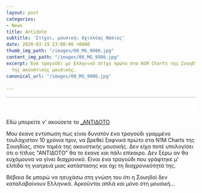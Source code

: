 ```yaml
---
layout: post
categories:
- News
title: Antidote
subtitle: 'Στίχοι, μουσική: Αχιλλέας Νάσιος'
date: 2020-03-19 23:00:00 +0000
thumb_img_path: "/images/08_MG_9986.jpg"
content_img_path: "/images/08_MG_9986.jpg"
excerpt: Ένα τραγούδι με Ελληνικό στίχο πρώτο στα N1M Charts της Σουηδίας, στον τομέα
  της ακουστικής μουσικής.
canonical_url: "/images/08_MG_9986.jpg"

---
```

![](/images/bwok-2.jpg)

Εδώ μπορείτε ν' ακούσετε το <a href="https://www.n1m.com/charts?song_id=893503&genre_id=101&geo=_&country_id=205&state_id=0&pos=1&songs_total=4&page=1&no_nag=1&utm_source=top" target="blank">_ΑΝΤΙΔΟΤΟ</a>

Μου έκανε εντύπωση πως είναι δυνατόν ένα τραγούδι γραμμένο τουλάχιστον 10 χρόνια πριν, να βρεθεί ξαφνικά πρώτο στα N1M Charts της Σουηδίας, στον τομέα της ακουστικής μουσικής. Δεν είχα ποτέ υπολογίσει ότι ο τίτλος "ΑΝΤΙΔΟΤΟ" θα το έκανε και πάλι επίκαιρο. Δεν ξέρω αν θα ευχόμουνα να γίνει διαχρονικό. Είναι ένα τραγούδι που γράφτηκε μ' ελπίδα τη γιατρειά μιας κατάστασης και όχι τη διαχρονικότητά της. 

Βέβαια δε μπορώ να ησυχάσω στη γνώση του ότι η Σουηδοί δεν καταλαβαίνουν Ελληνικά. Αρκούνται απλά και μόνο στη μουσική...
